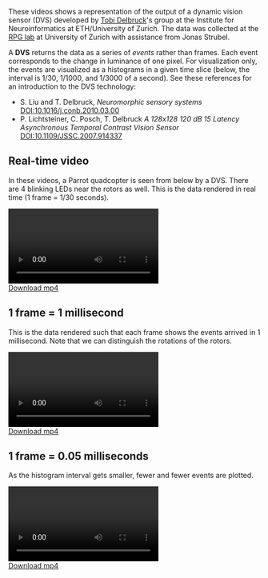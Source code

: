 These videos shows a representation of the output of a dynamic vision sensor (DVS)
developed by [Tobi Delbruck][delbruck]'s group at the Institute for Neuroinformatics at 
ETH/University of Zurich. The data was collected at the [RPG lab][rpg] at University of Zurich with assistance from Jonas Strubel.

A **DVS** returns the data as a series of *events*
rather than frames. Each event corresponds to the change in luminance
of one pixel. For visualization only, the events are visualized as a histograms in a given time slice (below, the interval is 1/30, 1/1000, and 1/3000 of a second).
See these references for an introduction to the DVS technology:

- S. Liu and T. Delbruck, <em>Neuromorphic sensory systems</em> <a href="http://dx.doi.org/10.1016/j.conb.2010.03.00">DOI:10.1016/j.conb.2010.03.00</a>
- P. Lichtsteiner, C. Posch, T. Delbruck <em>A 128x128 120 dB 15  Latency Asynchronous Temporal Contrast Vision Sensor</em> <a href="http://dx.doi.org/10.1109/JSSC.2007.914337">DOI:10.1109/JSSC.2007.914337</a>

[delbruck]: http://www.ini.uzh.ch/~tobi/
[rpg]: http://rpg.ifi.uzh.ch


## Real-time video

In these videos, a Parrot quadcopter is seen from below by a DVS. There
are 4 blinking LEDs near the rotors as well.
This is the data rendered in real time (1 frame = 1/30 seconds).

<div class="flowplayer" data-ratio="0.38">
   <video src="https://purl.org/censi/research/2012-aer/l11.aedat-0.03.mp4"></video>
</div>
<a href="https://purl.org/censi/research/2012-aer/l11.aedat-0.03.mp4">Download mp4</a>

## 1 frame = 1 millisecond

This is the data rendered such that each frame shows the events 
arrived in 1 millisecond. Note that we can distinguish the rotations 
of the rotors.

<div class="flowplayer" data-ratio="0.38">
   <video src="https://purl.org/censi/research/2012-aer/l11.aedat-0.001.mp4"></video>
</div>
<a href="https://purl.org/censi/research/2012-aer/l11.aedat-0.001.mp4">Download mp4</a>

## 1 frame = 0.05 milliseconds

As the histogram interval gets smaller, fewer and fewer events are plotted.

<div class="flowplayer" data-ratio="0.38">
   <video src="https://purl.org/censi/research/2012-aer/l11.aedat-5e-05.mp4-active.mp4"></video>
</div>
<a href="https://purl.org/censi/research/2012-aer/l11.aedat-5e-05.mp4-active.mp4">Download mp4</a>
